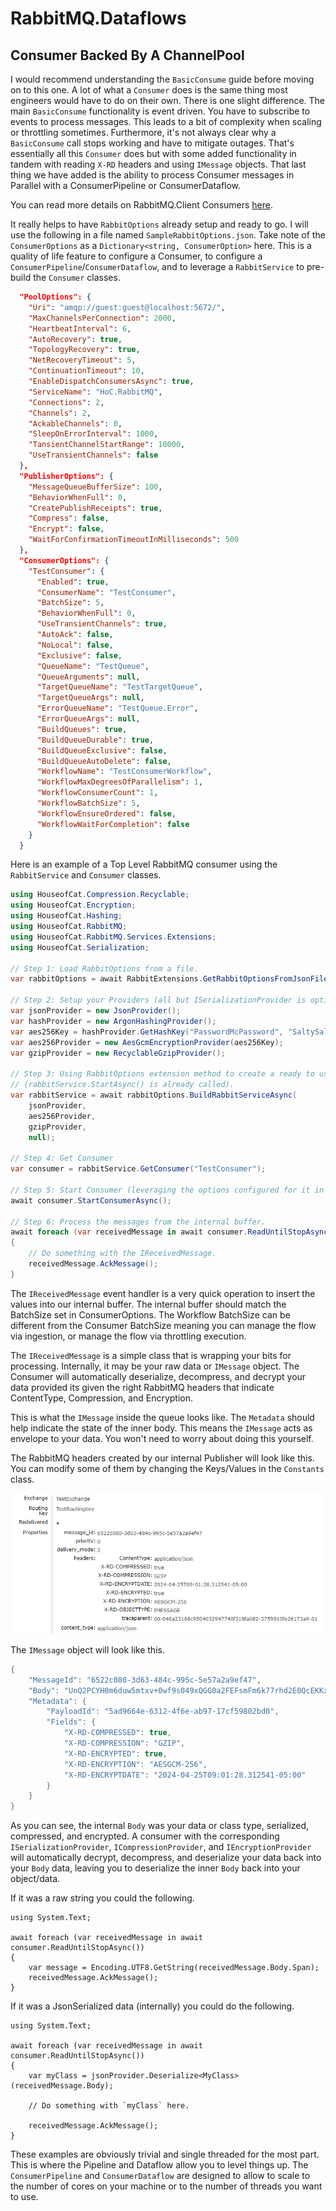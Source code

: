 ﻿# RabbitMQ.Dataflows
## Consumer Backed By A ChannelPool

I would recommend understanding the `BasicConsume` guide before moving on to this one. A lot of what a `Consumer`
does is the same thing most engineers would have to do on their own. There is one slight difference. The main
`BasicConsume` functionality is event driven. You have to subscribe to events to process messages. This leads to
a bit of complexity when scaling or throttling sometimes. Furthermore, it's not always clear why a `BasicConsume`
call stops working and have to mitigate outages. That's essentially all this `Consumer` does but with some
added functionality in tandem with reading `X-RD` headers and using `IMessage` objects. That last thing we have
added is the ability to process Consumer messages in Parallel with a ConsumerPipeline or ConsumerDataflow.

You can read more details on RabbitMQ.Client Consumers [here](https://www.rabbitmq.com/docs/consumers).

It really helps to have `RabbitOptions` already setup and ready to go. I will use the following in a file named
`SampleRabbitOptions.json`. Take note of the `ConsumerOptions` as a `Dictionary<string, ConsumerOption>` here.
This is a quality of life feature to configure a Consumer, to configure a `ConsumerPipeline`/`ConsumerDataflow`,
and to leverage a `RabbitService` to pre-build the `Consumer` classes.

```json
  "PoolOptions": {
    "Uri": "amqp://guest:guest@localhost:5672/",
    "MaxChannelsPerConnection": 2000,
    "HeartbeatInterval": 6,
    "AutoRecovery": true,
    "TopologyRecovery": true,
    "NetRecoveryTimeout": 5,
    "ContinuationTimeout": 10,
    "EnableDispatchConsumersAsync": true,
    "ServiceName": "HoC.RabbitMQ",
    "Connections": 2,
    "Channels": 2,
    "AckableChannels": 0,
    "SleepOnErrorInterval": 1000,
    "TansientChannelStartRange": 10000,
    "UseTransientChannels": false
  },
  "PublisherOptions": {
    "MessageQueueBufferSize": 100,
    "BehaviorWhenFull": 0,
    "CreatePublishReceipts": true,
    "Compress": false,
    "Encrypt": false,
    "WaitForConfirmationTimeoutInMilliseconds": 500
  },
  "ConsumerOptions": {
    "TestConsumer": {
      "Enabled": true,
      "ConsumerName": "TestConsumer",
      "BatchSize": 5,
      "BehaviorWhenFull": 0,
      "UseTransientChannels": true,
      "AutoAck": false,
      "NoLocal": false,
      "Exclusive": false,
      "QueueName": "TestQueue",
      "QueueArguments": null,
      "TargetQueueName": "TestTargetQueue",
      "TargetQueueArgs": null,
      "ErrorQueueName": "TestQueue.Error",
      "ErrorQueueArgs": null,
      "BuildQueues": true,
      "BuildQueueDurable": true,
      "BuildQueueExclusive": false,
      "BuildQueueAutoDelete": false,
      "WorkflowName": "TestConsumerWorkflow",
      "WorkflowMaxDegreesOfParallelism": 1,
      "WorkflowConsumerCount": 1,
      "WorkflowBatchSize": 5,
      "WorkflowEnsureOrdered": false,
      "WorkflowWaitForCompletion": false
    }
  }
```

Here is an example of a Top Level RabbitMQ consumer using the `RabbitService` and `Consumer` classes.

```csharp
using HouseofCat.Compression.Recyclable;
using HouseofCat.Encryption;
using HouseofCat.Hashing;
using HouseofCat.RabbitMQ;
using HouseofCat.RabbitMQ.Services.Extensions;
using HouseofCat.Serialization;

// Step 1: Load RabbitOptions from a file.
var rabbitOptions = await RabbitExtensions.GetRabbitOptionsFromJsonFileAsync("./SampleRabbitOptions.json");

// Step 2: Setup your Providers (all but ISerializationProvider is optional)
var jsonProvider = new JsonProvider();
var hashProvider = new ArgonHashingProvider();
var aes256Key = hashProvider.GetHashKey("PasswordMcPassword", "SaltySaltSalt", 32);
var aes256Provider = new AesGcmEncryptionProvider(aes256Key);
var gzipProvider = new RecyclableGzipProvider();

// Step 3: Using RabbitOptions extension method to create a ready to use RabbitService
// (rabbitService.StartAsync() is already called).
var rabbitService = await rabbitOptions.BuildRabbitServiceAsync(
    jsonProvider,
    aes256Provider,
    gzipProvider,
    null);

// Step 4: Get Consumer
var consumer = rabbitService.GetConsumer("TestConsumer");

// Step 5: Start Consumer (leveraging the options configured for it in the RabbitOptions).
await consumer.StartConsumerAsync();

// Step 6: Process the messages from the internal buffer.
await foreach (var receivedMessage in await consumer.ReadUntilStopAsync())
{
    // Do something with the IReceivedMessage.
    receivedMessage.AckMessage();
}
```

The `IReceivedMessage` event handler is a very quick operation to insert the values into our internal buffer.
The internal buffer should match the BatchSize set in ConsumerOptions. The Workflow BatchSize can be
different from the Consumer BatchSize meaning you can manage the flow via ingestion, or manage the flow via
throttling execution.

The `IReceivedMessage` is a simple class that is wrapping your bits for processing. Internally, it may be your
raw data or `IMessage` object. The Consumer will automatically deserialize, decompress, and decrypt your data
provided its given the right RabbitMQ headers that indicate ContentType, Compression, and Encryption.

This is what the `IMessage` inside the queue looks like. The `Metadata` should help indicate the state of the
inner body. This means the `IMessage` acts as envelope to your data. You won't need to worry about doing this
yourself.


The RabbitMQ headers created by our internal Publisher will look like this. You can modify some of them by
changing the Keys/Values in the `Constants` class.

![Imessage Header](misc/imessage_header.png)

The `IMessage` object will look like this.
```csharp
{
    "MessageId": "6522c080-3d63-484c-995c-5e57a2a9ef47",
    "Body": "UnQ2PCYH0m6duw5mtxv+0wf9s049xQGG0a2FEFsmFm6k77rhd2E0QcEKKxSuea1ok3RuEDkPCCqbDRzaDqLrG/6VeX2+xXE=",
    "Metadata": {
        "PayloadId": "5ad9664e-6312-4f6e-ab97-17cf59802bd0",
        "Fields": {
            "X-RD-COMPRESSED": true,
            "X-RD-COMPRESSION": "GZIP",
            "X-RD-ENCRYPTED": true,
            "X-RD-ENCRYPTION": "AESGCM-256",
            "X-RD-ENCRYPTDATE": "2024-04-25T09:01:28.312541-05:00"
        }
    }
}
```

As you can see, the internal `Body` was your data or class type, serialized, compressed, and encrypted. A
consumer with the corresponding `ISerializationProvider`, `ICompressionProvider`, and `IEncryptionProvider`
will automatically decrypt, decompress, and deserialize your data back into your `Body` data, leaving you
to deserialize the inner `Body` back into your object/data.

If it was a raw string you could the following.
```
using System.Text;

await foreach (var receivedMessage in await consumer.ReadUntilStopAsync())
{
    var message = Encoding.UTF8.GetString(receivedMessage.Body.Span);
    receivedMessage.AckMessage();
}
```

If it was a JsonSerialized data (internally) you could do the following.
```
using System.Text;

await foreach (var receivedMessage in await consumer.ReadUntilStopAsync())
{
    var myClass = jsonProvider.Deserialize<MyClass>(receivedMessage.Body);

    // Do something with `myClass` here.

    receivedMessage.AckMessage();
}
```

These examples are obviously trivial and single threaded for the most part. This is where the Pipeline and
Dataflow allow you to level things up. The `ConsumerPipeline` and `ConsumerDataflow` are designed to allow
to scale to the number of cores on your machine or to the number of threads you want to use.
